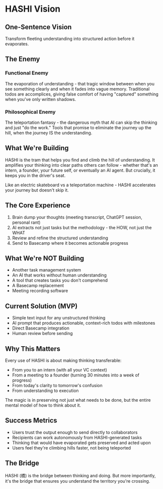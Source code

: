 # HASHI Vision

## One-Sentence Vision
Transform fleeting understanding into structured action before it evaporates.

## The Enemy

### Functional Enemy
The evaporation of understanding - that tragic window between when you see something clearly and when it fades into vague memory. Traditional todos are accomplices, giving false comfort of having "captured" something when you've only written shadows.

### Philosophical Enemy  
The teleportation fantasy - the dangerous myth that AI can skip the thinking and just "do the work." Tools that promise to eliminate the journey up the hill, when the journey IS the understanding.

## What We're Building
HASHI is the tram that helps you find and climb the hill of understanding. It amplifies your thinking into clear paths others can follow - whether that's an intern, a founder, your future self, or eventually an AI agent. But crucially, it keeps you in the driver's seat.

Like an electric skateboard vs a teleportation machine - HASHI accelerates your journey but doesn't skip it.

## The Core Experience
1. Brain dump your thoughts (meeting transcript, ChatGPT session, personal rant)
2. AI extracts not just tasks but the methodology - the HOW, not just the WHAT
3. Review and refine the structured understanding
4. Send to Basecamp where it becomes actionable progress

## What We're NOT Building
- Another task management system
- An AI that works without human understanding
- A tool that creates tasks you don't comprehend
- A Basecamp replacement
- Meeting recording software

## Current Solution (MVP)
- Simple text input for any unstructured thinking
- AI prompt that produces actionable, context-rich todos with milestones
- Direct Basecamp integration
- Human review before sending

## Why This Matters
Every use of HASHI is about making thinking transferable:
- From you to an intern (with all your VC context)
- From a meeting to a founder (turning 30 minutes into a week of progress)
- From today's clarity to tomorrow's confusion
- From understanding to execution

The magic is in preserving not just what needs to be done, but the entire mental model of how to think about it.

## Success Metrics
- Users trust the output enough to send directly to collaborators
- Recipients can work autonomously from HASHI-generated tasks
- Thinking that would have evaporated gets preserved and acted upon
- Users feel they're climbing hills faster, not being teleported

## The Bridge
HASHI (橋) is the bridge between thinking and doing. But more importantly, it's the bridge that ensures you understand the territory you're crossing.